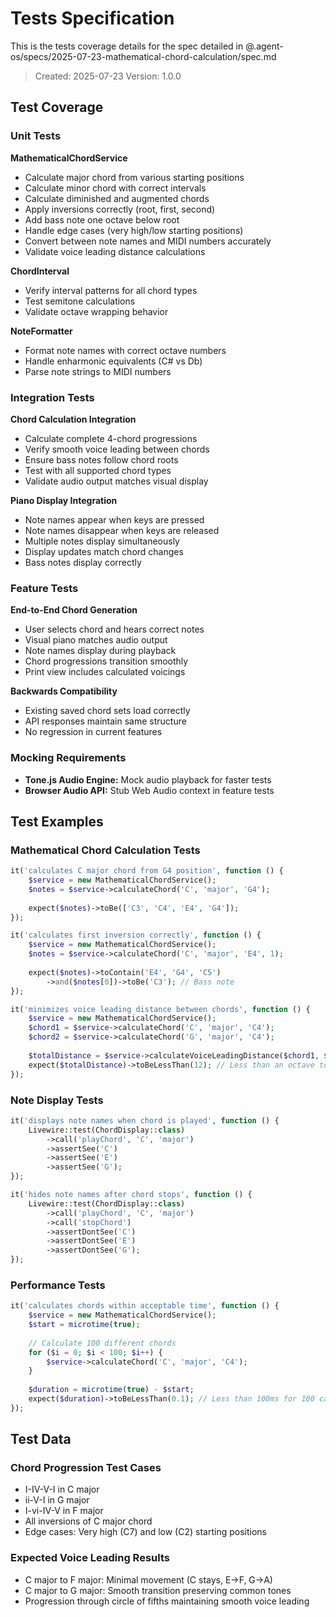 # Tests Specification

This is the tests coverage details for the spec detailed in @.agent-os/specs/2025-07-23-mathematical-chord-calculation/spec.md

> Created: 2025-07-23
> Version: 1.0.0

## Test Coverage

### Unit Tests

**MathematicalChordService**
- Calculate major chord from various starting positions
- Calculate minor chord with correct intervals
- Calculate diminished and augmented chords
- Apply inversions correctly (root, first, second)
- Add bass note one octave below root
- Handle edge cases (very high/low starting positions)
- Convert between note names and MIDI numbers accurately
- Validate voice leading distance calculations

**ChordInterval**
- Verify interval patterns for all chord types
- Test semitone calculations
- Validate octave wrapping behavior

**NoteFormatter**
- Format note names with correct octave numbers
- Handle enharmonic equivalents (C# vs Db)
- Parse note strings to MIDI numbers

### Integration Tests

**Chord Calculation Integration**
- Calculate complete 4-chord progressions
- Verify smooth voice leading between chords
- Ensure bass notes follow chord roots
- Test with all supported chord types
- Validate audio output matches visual display

**Piano Display Integration**
- Note names appear when keys are pressed
- Note names disappear when keys are released
- Multiple notes display simultaneously
- Display updates match chord changes
- Bass notes display correctly

### Feature Tests

**End-to-End Chord Generation**
- User selects chord and hears correct notes
- Visual piano matches audio output
- Note names display during playback
- Chord progressions transition smoothly
- Print view includes calculated voicings

**Backwards Compatibility**
- Existing saved chord sets load correctly
- API responses maintain same structure
- No regression in current features

### Mocking Requirements

- **Tone.js Audio Engine:** Mock audio playback for faster tests
- **Browser Audio API:** Stub Web Audio context in feature tests

## Test Examples

### Mathematical Chord Calculation Tests

```php
it('calculates C major chord from G4 position', function () {
    $service = new MathematicalChordService();
    $notes = $service->calculateChord('C', 'major', 'G4');
    
    expect($notes)->toBe(['C3', 'C4', 'E4', 'G4']);
});

it('calculates first inversion correctly', function () {
    $service = new MathematicalChordService();
    $notes = $service->calculateChord('C', 'major', 'E4', 1);
    
    expect($notes)->toContain('E4', 'G4', 'C5')
        ->and($notes[0])->toBe('C3'); // Bass note
});

it('minimizes voice leading distance between chords', function () {
    $service = new MathematicalChordService();
    $chord1 = $service->calculateChord('C', 'major', 'C4');
    $chord2 = $service->calculateChord('G', 'major', 'C4');
    
    $totalDistance = $service->calculateVoiceLeadingDistance($chord1, $chord2);
    expect($totalDistance)->toBeLessThan(12); // Less than an octave total movement
});
```

### Note Display Tests

```php
it('displays note names when chord is played', function () {
    Livewire::test(ChordDisplay::class)
        ->call('playChord', 'C', 'major')
        ->assertSee('C')
        ->assertSee('E')
        ->assertSee('G');
});

it('hides note names after chord stops', function () {
    Livewire::test(ChordDisplay::class)
        ->call('playChord', 'C', 'major')
        ->call('stopChord')
        ->assertDontSee('C')
        ->assertDontSee('E')
        ->assertDontSee('G');
});
```

### Performance Tests

```php
it('calculates chords within acceptable time', function () {
    $service = new MathematicalChordService();
    $start = microtime(true);
    
    // Calculate 100 different chords
    for ($i = 0; $i < 100; $i++) {
        $service->calculateChord('C', 'major', 'C4');
    }
    
    $duration = microtime(true) - $start;
    expect($duration)->toBeLessThan(0.1); // Less than 100ms for 100 calculations
});
```

## Test Data

### Chord Progression Test Cases
- I-IV-V-I in C major
- ii-V-I in G major
- I-vi-IV-V in F major
- All inversions of C major chord
- Edge cases: Very high (C7) and low (C2) starting positions

### Expected Voice Leading Results
- C major to F major: Minimal movement (C stays, E→F, G→A)
- C major to G major: Smooth transition preserving common tones
- Progression through circle of fifths maintaining smooth voice leading